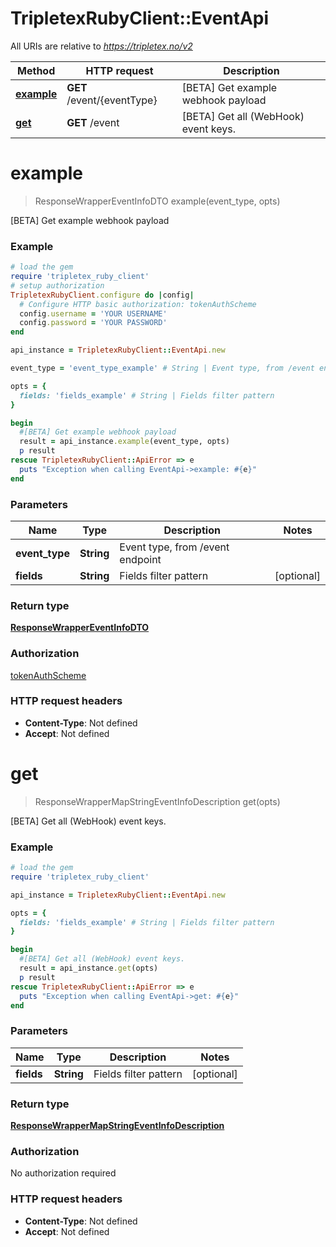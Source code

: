 # TripletexRubyClient::EventApi

All URIs are relative to *https://tripletex.no/v2*

Method | HTTP request | Description
------------- | ------------- | -------------
[**example**](EventApi.md#example) | **GET** /event/{eventType} | [BETA] Get example webhook payload
[**get**](EventApi.md#get) | **GET** /event | [BETA] Get all (WebHook) event keys.


# **example**
> ResponseWrapperEventInfoDTO example(event_type, opts)

[BETA] Get example webhook payload



### Example
```ruby
# load the gem
require 'tripletex_ruby_client'
# setup authorization
TripletexRubyClient.configure do |config|
  # Configure HTTP basic authorization: tokenAuthScheme
  config.username = 'YOUR USERNAME'
  config.password = 'YOUR PASSWORD'
end

api_instance = TripletexRubyClient::EventApi.new

event_type = 'event_type_example' # String | Event type, from /event endpoint

opts = { 
  fields: 'fields_example' # String | Fields filter pattern
}

begin
  #[BETA] Get example webhook payload
  result = api_instance.example(event_type, opts)
  p result
rescue TripletexRubyClient::ApiError => e
  puts "Exception when calling EventApi->example: #{e}"
end
```

### Parameters

Name | Type | Description  | Notes
------------- | ------------- | ------------- | -------------
 **event_type** | **String**| Event type, from /event endpoint | 
 **fields** | **String**| Fields filter pattern | [optional] 

### Return type

[**ResponseWrapperEventInfoDTO**](ResponseWrapperEventInfoDTO.md)

### Authorization

[tokenAuthScheme](../README.md#tokenAuthScheme)

### HTTP request headers

 - **Content-Type**: Not defined
 - **Accept**: Not defined



# **get**
> ResponseWrapperMapStringEventInfoDescription get(opts)

[BETA] Get all (WebHook) event keys.



### Example
```ruby
# load the gem
require 'tripletex_ruby_client'

api_instance = TripletexRubyClient::EventApi.new

opts = { 
  fields: 'fields_example' # String | Fields filter pattern
}

begin
  #[BETA] Get all (WebHook) event keys.
  result = api_instance.get(opts)
  p result
rescue TripletexRubyClient::ApiError => e
  puts "Exception when calling EventApi->get: #{e}"
end
```

### Parameters

Name | Type | Description  | Notes
------------- | ------------- | ------------- | -------------
 **fields** | **String**| Fields filter pattern | [optional] 

### Return type

[**ResponseWrapperMapStringEventInfoDescription**](ResponseWrapperMapStringEventInfoDescription.md)

### Authorization

No authorization required

### HTTP request headers

 - **Content-Type**: Not defined
 - **Accept**: Not defined



